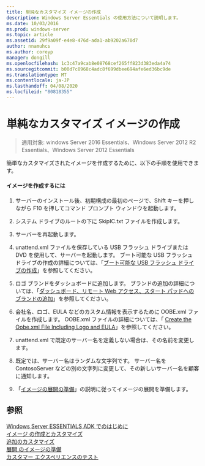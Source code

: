 ```yaml
---
title: 単純なカスタマイズ イメージの作成
description: Windows Server Essentials の使用方法について説明します。
ms.date: 10/03/2016
ms.prod: windows-server
ms.topic: article
ms.assetid: 29f9a09f-e4e8-476d-ada1-ab9202a670d7
author: nnamuhcs
ms.author: coreyp
manager: dongill
ms.openlocfilehash: 1c3c47a9cab8e08768cef265ff823d383eda4a74
ms.sourcegitcommit: b00d7c8968c4adc8f699dbee694afe6ed36bc9de
ms.translationtype: MT
ms.contentlocale: ja-JP
ms.lasthandoff: 04/08/2020
ms.locfileid: "80818355"
---
```

# <a name="create-a-simple-customized-image"></a>単純なカスタマイズ イメージの作成

>適用対象: windows Server 2016 Essentials、Windows Server 2012 R2 Essentials、Windows Server 2012 Essentials

簡単なカスタマイズされたイメージを作成するために、以下の手順を使用できます。  
  
#### <a name="to-create-the-image"></a>イメージを作成するには  
  
1.  サーバーのインストール後、初期構成の最初のページで、Shift キーを押しながら F10 を押してコマンド プロンプト ウィンドウを起動します。  
  
2.  システム ドライブのルートの下に SkipIC.txt ファイルを作成します。  
  
3.  サーバーを再起動します。  
  
4.  unattend.xml ファイルを保存している USB フラッシュ ドライブまたは DVD を使用して、サーバーを起動します。 ブート可能な USB フラッシュ ドライブの作成の詳細については、「[ブート可能な USB フラッシュ ドライブの作成](Create-a-Bootable-USB-Flash-Drive.md)」を参照してください。  
  
5.  ロゴ ブランドをダッシュボードに追加します。 ブランドの追加の詳細については、「[ダッシュボード、リモート Web アクセス、スタート パッドへのブランドの追加](Add-Branding-to-the-Dashboard--Remote-Web-Access--and-Launchpad.md)」を参照してください。  
  
6.  会社名、ロゴ、EULA などのカスタム情報を表示するために OOBE.xml ファイルを作成します。 OOBE.xml ファイルの詳細については、「 [Create the Oobe.xml File Including Logo and EULA](Create-the-Oobe.xml-File-Including-Logo-and-EULA.md)」を参照してください。  
  
7.  unattend.xml で既定のサーバー名を定義しない場合は、その名前を変更します。  
  
8.  既定では、サーバー名はランダムな文字列です。 サーバー名を ContosoServer などの別の文字列に変更して、その新しいサーバー名を顧客に通知します。  
  
9. 「[イメージの展開の準備](Preparing-the-Image-for-Deployment.md)」の説明に従ってイメージの展開を準備します。  
  
## <a name="see-also"></a>参照  
 [Windows Server ESSENTIALS ADK でのはじめに](Getting-Started-with-the-Windows-Server-Essentials-ADK.md)   
 [イメージ  の作成とカスタマイズ](Creating-and-Customizing-the-Image.md)  
 [追加のカスタマイズ](Additional-Customizations.md)   
 [展開  のイメージの準備](Preparing-the-Image-for-Deployment.md)  
 [カスタマー エクスペリエンスのテスト](Testing-the-Customer-Experience.md)